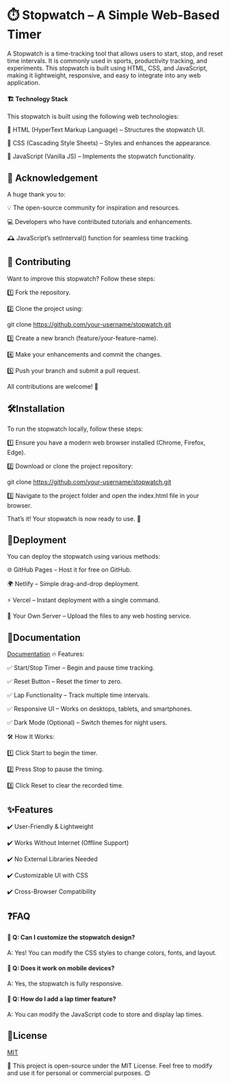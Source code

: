 
# ⏱️ Stopwatch – A Simple Web-Based Timer
A Stopwatch is a time-tracking tool that allows users to start, stop, and reset time intervals. It is commonly used in sports, productivity tracking, and experiments. This stopwatch is built using HTML, CSS, and JavaScript, making it lightweight, responsive, and easy to integrate into any web application.

#### 🏗️ Technology Stack
This stopwatch is built using the following web technologies:

🔹 HTML (HyperText Markup Language) – Structures the stopwatch UI.

🔹 CSS (Cascading Style Sheets) – Styles and enhances the appearance.

🔹 JavaScript (Vanilla JS) – Implements the stopwatch functionality.


## 🙏 Acknowledgement

A huge thank you to:

💡 The open-source community for inspiration and resources.

💻 Developers who have contributed tutorials and enhancements.

🕰️ JavaScript’s setInterval() function for seamless time tracking.
## 👥 Contributing
Want to improve this stopwatch? Follow these steps:

1️⃣ Fork the repository.

2️⃣ Clone the project using:

git clone https://github.com/your-username/stopwatch.git

3️⃣ Create a new branch (feature/your-feature-name).

4️⃣ Make your enhancements and commit the changes.

5️⃣ Push your branch and submit a pull request.

All contributions are welcome! 🎉
## 🛠️Installation

To run the stopwatch locally, follow these steps:

1️⃣ Ensure you have a modern web browser installed (Chrome, Firefox, Edge).

2️⃣ Download or clone the project repository:

git clone https://github.com/your-username/stopwatch.git

3️⃣ Navigate to the project folder and open the index.html file in your browser.

That’s it! Your stopwatch is now ready to use. 🚀



 
## 🚀Deployment

You can deploy the stopwatch using various methods:

🌐 GitHub Pages – Host it for free on GitHub.

🌍 Netlify – Simple drag-and-drop deployment.

⚡ Vercel – Instant deployment with a single command.

📡 Your Own Server – Upload the files to any web hosting service.




## 📄Documentation

[Documentation](https://linktodocumentation)
🔥 Features:

✅ Start/Stop Timer – Begin and pause time tracking.

✅ Reset Button – Reset the timer to zero.

✅ Lap Functionality – Track multiple time intervals.

✅ Responsive UI – Works on desktops, tablets, and smartphones.

✅ Dark Mode (Optional) – Switch themes for night users.

🛠️ How It Works:

1️⃣ Click Start to begin the timer.

2️⃣ Press Stop to pause the timing.

3️⃣ Click Reset to clear the recorded time.


## ✨Features

✔️ User-Friendly & Lightweight

✔️ Works Without Internet (Offline Support)

✔️ No External Libraries Needed

✔️ Customizable UI with CSS

✔️ Cross-Browser Compatibility


## ❓FAQ

#### 💬 Q: Can I customize the stopwatch design?
A: Yes! You can modify the CSS styles to change colors, fonts, and layout.

#### 💬 Q: Does it work on mobile devices?
A: Yes, the stopwatch is fully responsive.

#### 💬 Q: How do I add a lap timer feature?
A: You can modify the JavaScript code to store and display lap times.




## 📜License

[MIT](https://choosealicense.com/licenses/mit/)

📝 This project is open-source under the MIT License. Feel free to modify and use it for personal or commercial purposes. 😊



